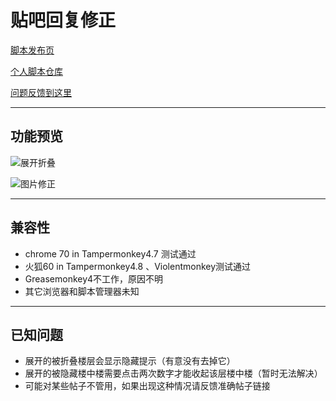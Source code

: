 贴吧回复修正
=========================

[脚本发布页](https://greasyfork.org/zh-CN/scripts/375218)

[个人脚本仓库](https://github.com/indefined/UserScripts)

[问题反馈到这里](https://github.com/indefined/UserScripts/issues)

-------------------------
## 功能预览


![展开折叠](https://github.com/indefined/UserScripts/raw/master/tiebaPostAdjustment/autoUnfold.jpg)

![图片修正](https://github.com/indefined/UserScripts/raw/master/tiebaPostAdjustment/bubbleImage.jpg)

-------------------------
## 兼容性

- chrome 70 in Tampermonkey4.7 测试通过
- 火狐60 in Tampermonkey4.8 、Violentmonkey测试通过
- Greasemonkey4不工作，原因不明
- 其它浏览器和脚本管理器未知

-------------------------
## 已知问题

- 展开的被折叠楼层会显示隐藏提示（有意没有去掉它）
- 展开的被隐藏楼中楼需要点击两次数字才能收起该层楼中楼（暂时无法解决）
- 可能对某些帖子不管用，如果出现这种情况请反馈准确帖子链接
